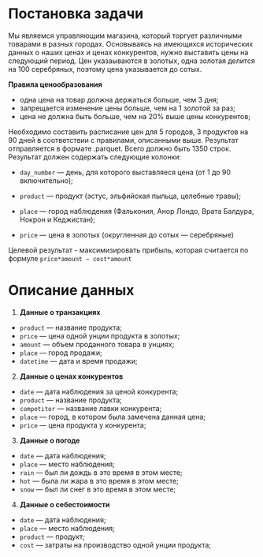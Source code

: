 # Постановка задачи

Мы являемся управляющим магазина, который торгует различными товарами в разных городах. Основываясь на имеющихся исторических данных о наших ценах и ценах конкурентов, нужно выставить цены на следующий период. Цен указаываются в золотых, одна золотая делится на 100 серебряных, поэтому цена указывается до сотых.

**Правила ценообразования**
- одна цена на товар должна держаться больше, чем 3 дня;
- запрещается изменение цены больше, чем на 1 золотой за раз;
- цена не должна быть больше, чем на 20% выше цены конкурентов;

Необходимо составить расписание цен для 5 городов, 3 продуктов на 90 дней в соответствии с правилами, описанными выше. Результат отправляется в формате .parquet. Всего должно быть 1350 строк. Результат должен содержать следующие колонки:

- ```day_number``` — день, для которого выставляеся цена (от 1 до 90 включительно);
  
- ```product``` — продукт (эстус, эльфийская пыльца, целебные травы);
  
- ```place``` — город наблюдения (Фалькония, Анор Лондо, Врата Балдура, Нокрон и Кеджистан);
  
- ```price``` — цена в золотых (округленная до сотых — серебряные)

Целевой результат - максимизировать прибыль, которая считается по формуле ```price*amount − cost*amount```

# Описание данных
1) **Данные о транзакциях**
- ```product``` — название продукта;
- ```price``` — цена одной унции продукта в золотых;
- ```amount``` — объем проданного товара в унциях;
- ```place``` — город продажи;
- ```datetime``` — дата и время продажи;
2) **Данные о ценах конкурентов**
- ```date``` — дата наблюдения за ценой конкурента;
- ```product``` — название продукта;
- ```competitor``` — название лавки конкурента;
- ```place``` — город, в котором была замечена данная цена;
- ```price``` — цена продукта у конкурента;
3) **Данные о погоде**
- ```date``` — дата наблюдения;
- ```place``` — место наблюдения;
- ```rain``` — был ли дождь в это время в этом месте;
- ```hot``` — была ли жара в это время в этом месте;
- ```snow``` — был ли снег в это время в этом месте;
4) **Данные о себестоимости**
- ```date``` — дата наблюдения;
- ```place``` — место наблюдения;
- ```product``` — продукт;
- ```cost``` — затраты на производство одной унции продукта;



